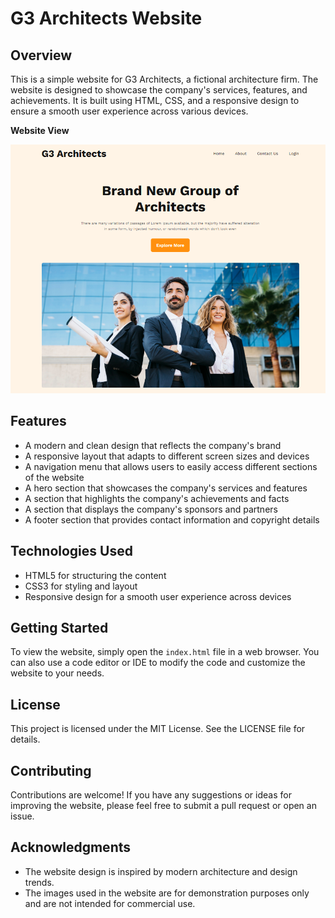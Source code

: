 **G3 Architects Website**
==========================

**Overview**
------------

This is a simple website for G3 Architects, a fictional architecture firm. The website is designed to showcase the company's services, features, and achievements. It is built using HTML, CSS, and a responsive design to ensure a smooth user experience across various devices.

**Website View**

![Website View](https://github.com/ajjiadd/g3-architects-website/raw/main/assets/image.png?raw=true)

**Features**
------------

* A modern and clean design that reflects the company's brand
* A responsive layout that adapts to different screen sizes and devices
* A navigation menu that allows users to easily access different sections of the website
* A hero section that showcases the company's services and features
* A section that highlights the company's achievements and facts
* A section that displays the company's sponsors and partners
* A footer section that provides contact information and copyright details

**Technologies Used**
--------------------

* HTML5 for structuring the content
* CSS3 for styling and layout
* Responsive design for a smooth user experience across devices

**Getting Started**
-------------------

To view the website, simply open the `index.html` file in a web browser. You can also use a code editor or IDE to modify the code and customize the website to your needs.

**License**
----------

This project is licensed under the MIT License. See the LICENSE file for details.

**Contributing**
--------------

Contributions are welcome! If you have any suggestions or ideas for improving the website, please feel free to submit a pull request or open an issue.

**Acknowledgments**
------------------

* The website design is inspired by modern architecture and design trends.
* The images used in the website are for demonstration purposes only and are not intended for commercial use.